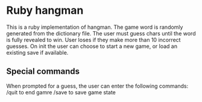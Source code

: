 # Ruby hangman
This is a ruby implementation of hangman. The game word is randomly generated from the dictionary file. The user must guess chars until the word is fully revealed to win. User loses if they make more than 10 incorrect guesses. On init the user can choose to start a new game, or load an existing save if available.

## Special commands
When prompted for a guess, the user can enter the following commands: 
    /quit to end gamre
    /save to save game state